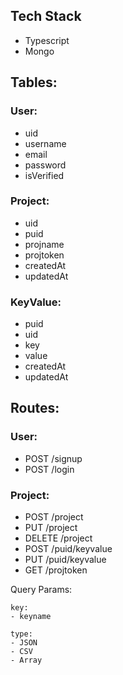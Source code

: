 ## Tech Stack
- Typescript
- Mongo

## Tables:

### User:
- uid 
- username
- email
- password
- isVerified

### Project:

- uid
- puid
- projname
- projtoken
- createdAt
- updatedAt

### KeyValue:
- puid
- uid
- key
- value
- createdAt
- updatedAt

## Routes:

### User:
- POST /signup
- POST /login

### Project:
- POST /project
- PUT /project
- DELETE /project
- POST /puid/keyvalue
- PUT /puid/keyvalue
- GET /projtoken

Query Params:
```
key:
- keyname

type: 
- JSON
- CSV 
- Array
```


